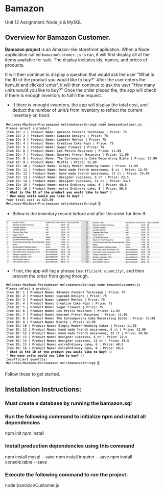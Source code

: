 # Bamazon
Unit 12 Assignment: Node.js & MySQL


## Overview for Bamazon Customer.

**Bamazon project** is an Amazon-like storefront aplication. When a Node application called `bamazonCustomer.js` is run, it will first display all of the items available for sale. The display includes ids, names, and prices of products.  


It will then continue to display a question that would ask the user "What is the ID of the product you would like to buy?"  After the user enters the item_id and clicked 'enter', it will then continue to ask the user "How many units would you like to buy?" Once the order placed the, the app will check if there is enough inventory to fulfill the request.


* If there is enought inventory, the app will display the total cost, and deduct the number of unit/s from inventory to reflect the current inventory on hand.

![Order successful](./images/orderSuccess.png)


* Below is the inventory record before and after the order for item 9.

![Inventory for item 9 was depleted by 2.](./images/inventory.png)

* if not, the app will log a phrase  `Insufficient quantity!`, and then prevent the order from going through.     

![Order failed - Insufficient Inventory](./images/orderFailed.png)


Follow these to get started.

## Installation Instructions:

### Must create a database by running the bamazon.sql

### Run the following command to initialize npm and install all dependencies

npm init
npm install

### Install production dependencies using this command

npm install mysql --save
npm install inquirer --save
npm install console.table --save


### Execute the following command to run the project:

node bamazonCustomer.js


